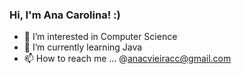 ### Hi, I'm Ana Carolina! :)

- 👀 I’m interested in Computer Science
- 🌱 I’m currently learning Java
- 📫 How to reach me ... @anacvieiracc@gmail.com

<!---
anacvieiracc/anacvieiracc is a ✨ special ✨ repository because its `README.md` (this file) appears on your GitHub profile.
You can click the Preview link to take a look at your changes.
--->
